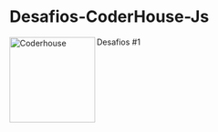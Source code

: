 # Desafios-CoderHouse-Js
Desafios #1
<img align="left" alt="Coderhouse" height="150" src="https://stivendz.github.io/Desafios-CoderHouse-Js/coderhouse.jpeg">
